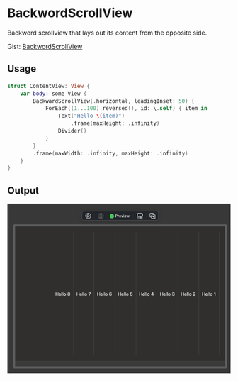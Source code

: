 # BackwordScrollView
Backword scrollview that lays out its content from the opposite side.

Gist: [BackwordScrollView](https://gist.github.com/NeilsUltimateLab/339cd0b4c514f07bcb08db9469be1e27)

## Usage
```swift
struct ContentView: View {
    var body: some View {
        BackwardScrollView(.horizontal, leadingInset: 50) {
            ForEach((1...100).reversed(), id: \.self) { item in
                Text("Hello \(item)")
                    .frame(maxHeight: .infinity)
                Divider()
            }
        }
        .frame(maxWidth: .infinity, maxHeight: .infinity)
    }
}
```

## Output
![](HorizontalBackwordScrollView/Images/macospreview.png)
